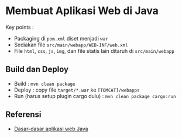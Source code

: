 # Membuat Aplikasi Web di Java #

Key points :

* Packaging di `pom.xml` diset menjadi `war`
* Sediakan file `src/main/webapp/WEB-INF/web.xml`
* File `html`, `css`, `js`, `img`, dan file statis lain ditaruh di `src/main/webapp`

## Build dan Deploy ##

* Build : `mvn clean package`
* Deploy : copy file `target/*.war` ke `[TOMCAT]/webapps`
* Run (harus setup plugin cargo dulu) : `mvn clean package cargo:run`

## Referensi ##

* [Dasar-dasar aplikasi web Java](https://software.endy.muhardin.com/java/dasar-dasar-aplikasi-web-java/)
